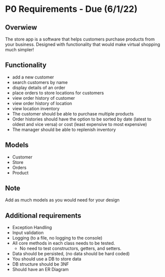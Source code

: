 # P0 Requirements - Due (6/1/22)
## Overwiew
The store app is a software that helps customers purchase products from your business. Designed with functionality that would make virtual shopping much simpler!

## Functionality
- add a new customer
- search customers by name
- display details of an order
- place orders to store locations for customers
- view order history of customer
- view order history of location
- view location inventory
- The customer should be able to purchase multiple products
- Order histories should have the option to be sorted by date (latest to oldest and vice versa) or cost (least expensive to most expensive)
- The manager should be able to replenish inventory
## Models
- Customer 
- Store
- Orders
- Product
## Note
Add as much models as you would need for your design

## Additional requirements
- Exception Handling
- Input validation
- Logging (to a file, no logging to the console)
- All core methods in each class needs to be tested.
  - No need to test constructors, getters, and setters.
- Data should be persisted, (no data should be hard coded)
- You should use a DB to store data
- DB structure should be 3NF
- Should have an ER Diagram